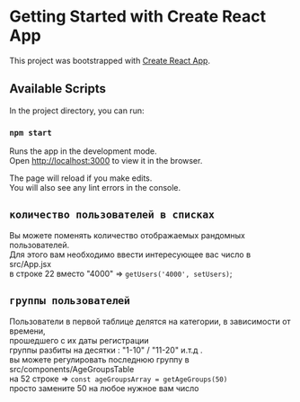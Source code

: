 # Getting Started with Create React App

This project was bootstrapped with [Create React App](https://github.com/facebook/create-react-app).

## Available Scripts

In the project directory, you can run:

### `npm start`

Runs the app in the development mode.\
Open [http://localhost:3000](http://localhost:3000) to view it in the browser.

The page will reload if you make edits.\
You will also see any lint errors in the console.


## `количество пользователей в списках`

Вы можете поменять количество отображаемых рандомных пользователей.\
Для этого вам необходимо ввести интересующее вас число в src/App.jsx \
в строке 22 вместо "4000" => `getUsers('4000', setUsers)`;

## `группы пользователей`

Пользователи в первой таблице делятся на категории, в зависимости от времени, \
прошедшего с их даты регистрации \
группы разбиты на десятки : "1-10" / "11-20" и.т.д .\
вы можете регулировать последнюю группу в src/components/AgeGroupsTable \
на 52 строке  => `const ageGroupsArray = getAgeGroups(50)` \
просто замените 50 на любое нужное вам число



